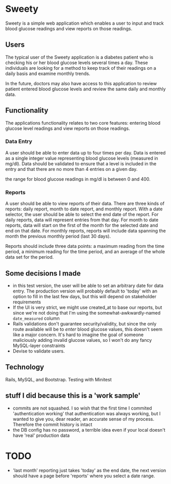 # Sweety

Sweety is a simple web application which enables a user to input and 
track blood glucose readings and view reports on those readings.

## Users

The typical user of the Sweety application is a diabetes patient who is 
checking his or her blood glucose levels several times a day. These 
individuals are looking for a method to keep track of their readings 
on a daily basis and examine monthly trends.

In the future, doctors may also have access to this application to 
review patient entered blood glucose levels and review the same daily 
and monthly data.

## Functionality

The applications functionality relates to two core features: entering 
blood glucose level readings and view reports on those readings.

### Data Entry
A user should be able to enter data up to four times per day. Data is 
entered as a single integer value representing blood glucose levels 
(measured in mg/dl). Data should be validated to ensure that a level is 
included in the entry and that there are no more than 4 entries on a given day.

the range for blood glucose readings in mg/dl is between 0 and 400.

### Reports

A user should be able to view reports of their data. There are three 
kinds of reports: daily report, month to date report, and monthly 
report. With a date selector, the user should be able to select the 
end date of the report. For daily reports, data will represent entries 
from that day. For month to date reports, data will start on the first 
of the month for the selected date and end on that date. For monthly 
reports, reports will include data spanning the month the previous monthly period (last 30 days).

Reports should include three data points: a maximum reading from the time 
period, a minimum reading for the time period, and an average of the whole 
data set for the period.

## Some decisions I made
* in this test version, the user will be able to set an arbitrary date for data entry. The production version will probably default to 'today' with an option to fill in the last few days, but this will depend on stakeholder requirements
* If the UI is very strict, we might use created_at to base our reports, but since we're not doing that I'm using the somewhat-awkwardly-named  `date_measured` column
* Rails validations don't guarantee security/validity, but since the only route available will be to *enter* blood glucose values, this doesn't seem like a major concern. It's hard to imagine the goal of someone maliciously adding invalid glucose values, so I won't do any fancy MySQL-layer constraints
* Devise to validate users. 


## Technology

Rails, MySQL, and Bootstrap. Testing with Minitest

## stuff I did because this is a 'work sample'
* commits are not squashed. I so wish that the first time I commited 'authentication working' that authentication was always working, but I wanted to give you, dear reader, an accurate sense of my process. Therefore the commit history is intact
* the DB config has no password, a terrible idea even if your local doesn't have 'real' production data

# TODO
* 'last month' reporting just takes 'today' as the end date, the next version should have a page before 'reports' where you select a date range.